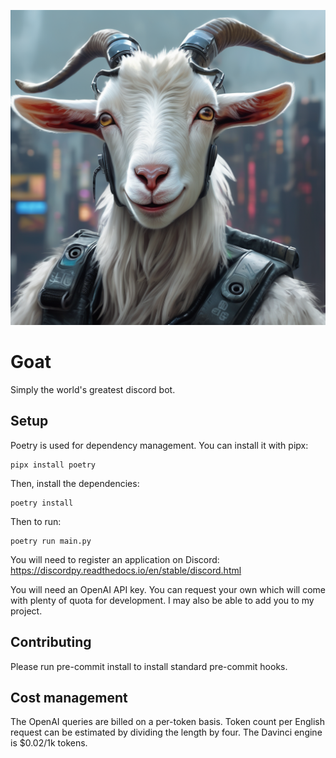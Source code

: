 ![goat](goat.png)

# Goat

Simply the world's greatest discord bot.

## Setup

Poetry is used for dependency management. You can install it with pipx:

    pipx install poetry

Then, install the dependencies:

    poetry install

Then to run:

    poetry run main.py

You will need to register an application on Discord:
https://discordpy.readthedocs.io/en/stable/discord.html

You will need an OpenAI API key. You can request your own which will come with plenty of quota for development. I may also be able to add you to my project.

## Contributing

Please run pre-commit install to install standard pre-commit hooks.

## Cost management
The OpenAI queries are billed on a per-token basis. Token count per English request can be estimated by dividing the length by four. The Davinci engine is $0.02/1k tokens.
